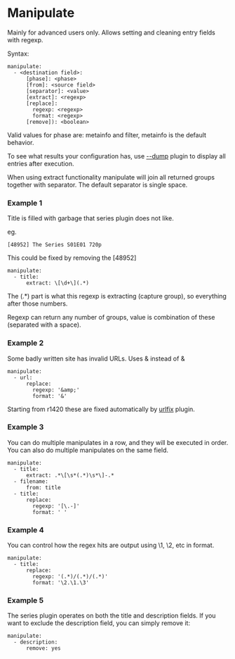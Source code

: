 # Manipulate
Mainly for advanced users only. Allows setting and cleaning entry fields with regexp.

Syntax:

```
manipulate:
  - <destination field>:
      [phase]: <phase>
      [from]: <source field>
      [separator]: <value>
      [extract]: <regexp>
      [replace]:
        regexp: <regexp>
        format: <regexp>
      [remove]): <boolean>
```

Valid values for phase are: metainfo and filter, metainfo is the default behavior.

To see what results your configuration has, use [--dump](/Plugins/--dump) plugin to display all entries after execution.

When using extract functionality manipulate will join all returned groups together with separator. The default separator is single space.

### Example 1
Title is filled with garbage that series plugin does not like.

eg.

```
[48952] The Series S01E01 720p
```

This could be fixed by removing the [48952]

```
manipulate:
  - title:
      extract: \[\d+\](.*)
```

The (.*) part is what this regexp is extracting (capture group), so everything after those numbers.

Regexp can return any number of groups, value is combination of these (separated with a space).

### Example 2
Some badly written site has invalid URLs. Uses &amp; instead of &

```
manipulate:
  - url:
      replace:
        regexp: '&amp;'
        format: '&'
```

Starting from r1420 these are fixed automatically by [urlfix](/Plugins/urlfix) plugin.

### Example 3
You can do multiple manipulates in a row, and they will be executed in order. You can also do multiple manipulates on the same field.

```
manipulate:
  - title:
      extract: .*\[\s*(.*)\s*\]-.*
  - filename:
      from: title
  - title:
      replace:            
        regexp: '[\.-]'
        format: ' '
```

### Example 4
You can control how the regex hits are output using \1, \2, etc in format.

```
manipulate:
  - title:
      replace:            
        regexp: '(.*)/(.*)/(.*)'
        format: '\2.\1.\3'
```

### Example 5
The series plugin operates on both the title and description fields. If you want to exclude the description field, you can simply remove it:

```
manipulate:
  - description:
      remove: yes
```
